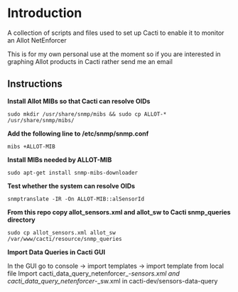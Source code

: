 Introduction
============

A collection of scripts and files used to set up Cacti to enable it to monitor an Allot NetEnforcer

This is for my own personal use at the moment so if you are interested in graphing Allot products in Cacti rather send me an email

Instructions
------------

**Install Allot MIBs so that Cacti can resolve OIDs**

    sudo mkdir /usr/share/snmp/mibs && sudo cp ALLOT-* /usr/share/snmp/mibs/

**Add the following line to /etc/snmp/snmp.conf**

    mibs +ALLOT-MIB

**Install MIBs needed by ALLOT-MIB**

    sudo apt-get install snmp-mibs-downloader

**Test whether the system can resolve OIDs**

    snmptranslate -IR -On ALLOT-MIB::alSensorId

**From this repo copy allot_sensors.xml and allot_sw to Cacti snmp_queries directory**

    sudo cp allot_sensors.xml allot_sw /var/www/cacti/resource/snmp_queries

**Import Data Queries in Cacti GUI**

In the GUI go to console -> import templates -> import template from local file 
Import cacti_data_query_netenforcer_-_sensors.xml and cacti_data_query_netenforcer_-_sw.xml in cacti-dev/sensors-data-query
